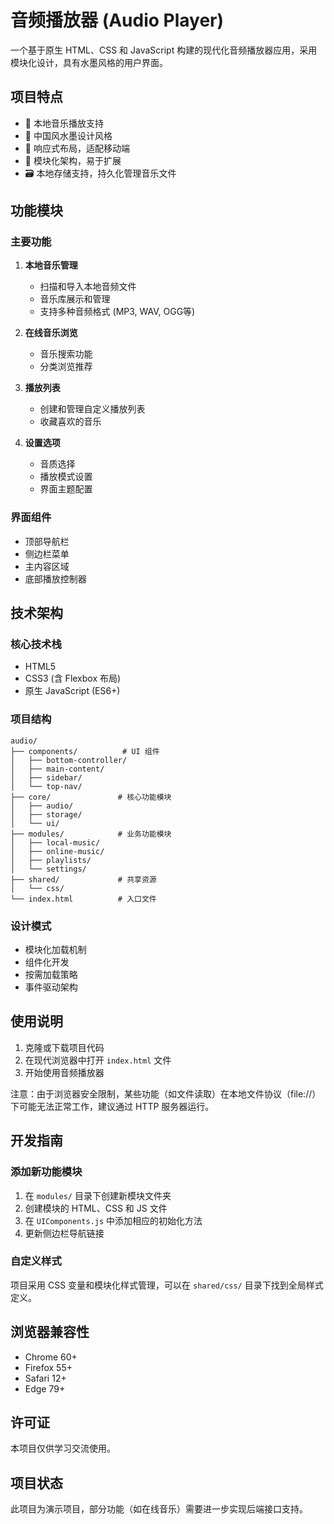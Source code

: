 # 音频播放器 (Audio Player)

一个基于原生 HTML、CSS 和 JavaScript 构建的现代化音频播放器应用，采用模块化设计，具有水墨风格的用户界面。

## 项目特点

- 🎵 本地音乐播放支持
- 🎨 中国风水墨设计风格
- 📱 响应式布局，适配移动端
- 🧩 模块化架构，易于扩展
- 🗃️ 本地存储支持，持久化管理音乐文件

## 功能模块

### 主要功能
1. **本地音乐管理**
   - 扫描和导入本地音频文件
   - 音乐库展示和管理
   - 支持多种音频格式 (MP3, WAV, OGG等)

2. **在线音乐浏览**
   - 音乐搜索功能
   - 分类浏览推荐

3. **播放列表**
   - 创建和管理自定义播放列表
   - 收藏喜欢的音乐

4. **设置选项**
   - 音质选择
   - 播放模式设置
   - 界面主题配置

### 界面组件
- 顶部导航栏
- 侧边栏菜单
- 主内容区域
- 底部播放控制器

## 技术架构

### 核心技术栈
- HTML5
- CSS3 (含 Flexbox 布局)
- 原生 JavaScript (ES6+)

### 项目结构
```
audio/
├── components/          # UI 组件
│   ├── bottom-controller/
│   ├── main-content/
│   ├── sidebar/
│   └── top-nav/
├── core/               # 核心功能模块
│   ├── audio/
│   ├── storage/
│   └── ui/
├── modules/            # 业务功能模块
│   ├── local-music/
│   ├── online-music/
│   ├── playlists/
│   └── settings/
├── shared/             # 共享资源
│   └── css/
└── index.html          # 入口文件
```

### 设计模式
- 模块化加载机制
- 组件化开发
- 按需加载策略
- 事件驱动架构

## 使用说明

1. 克隆或下载项目代码
2. 在现代浏览器中打开 `index.html` 文件
3. 开始使用音频播放器

注意：由于浏览器安全限制，某些功能（如文件读取）在本地文件协议（file://）下可能无法正常工作，建议通过 HTTP 服务器运行。

## 开发指南

### 添加新功能模块
1. 在 `modules/` 目录下创建新模块文件夹
2. 创建模块的 HTML、CSS 和 JS 文件
3. 在 `UIComponents.js` 中添加相应的初始化方法
4. 更新侧边栏导航链接

### 自定义样式
项目采用 CSS 变量和模块化样式管理，可以在 `shared/css/` 目录下找到全局样式定义。

## 浏览器兼容性

- Chrome 60+
- Firefox 55+
- Safari 12+
- Edge 79+

## 许可证

本项目仅供学习交流使用。

## 项目状态

此项目为演示项目，部分功能（如在线音乐）需要进一步实现后端接口支持。
